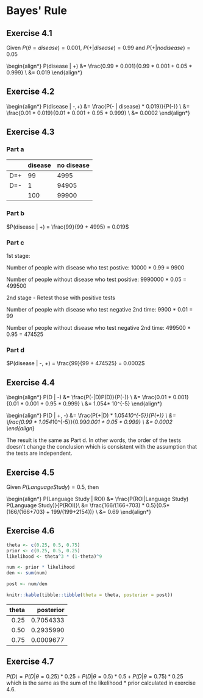 # Bayes' Rule

## Exercise 4.1
Given $P(\theta = disease) = 0.001$, $P(+ | disease) = 0.99$ and $P(+ | no disease) = 0.05$


\begin{align*}
  P(disease | +) &= \frac{0.99 * 0.001}{0.99 * 0.001 + 0.05 * 0.999} \\
                &= 0.019
\end{align*}

## Exercise 4.2

\begin{align*}
  P(disease | -,+) &= \frac{P(- | disease) * 0.019)}{P(-)} \\
                   &= \frac{0.01 * 0.019}{0.01 * 0.001 + 0.95 * 0.999} \\
                   &= 0.0002
\end{align*}

## Exercise 4.3

### Part a

|     | disease | no disease |
|-----|---------|------------|
| D=+ | 99      | 4995       |
| D=- | 1       | 94905      |
|     | 100     | 99900      |

### Part b

$P(disease | +) = \frac{99}{99 + 4995} = 0.019$

### Part c

1st stage:

Number of people with disease who test postive: 10000 * 0.99 = 9900

Number of people without disease who test positive: 9990000 * 0.05 = 499500

2nd stage - Retest those with positive tests

Number of people with disease who test negative 2nd time: 9900 * 0.01 = 99

Number of people without disease who test negative 2nd time:  499500 * 0.95 = 474525

### Part d

$P(disease | -, +) = \frac{99}{99 + 474525} = 0.0002$

## Exercise 4.4

\begin{align*}
  P(D | -) &= \frac{P(-|D)P(D)}{P(-)} \\
           &= \frac{0.01 * 0.001}{0.01 * 0.001 + 0.95 * 0.999} \\
           &= 1.054* 10^{-5}
\end{align*}

\begin{align*}
  P(D | +, -) &= \frac{P(+|D) * 1.054*10^{-5}}{P(+)} \\
              &= \frac{0.99 * 1.054*10^{-5}}{0.99*0.001 + 0.05 * 0.999} \\
              &= 0.0002
\end{align*}

The result is the same as Part d.  In other words, the order of the tests doesn't change the conclusion which is consistent with the assumption that the tests are independent.

## Exercise 4.5

Given $P(Language Study) = 0.5$, then

\begin{align*}
  P(Language Study | ROI) &= \frac{P(ROI|Language Study) P(Language Study)}{P(ROI)}\\
                          &= \frac{166/(166+703) * 0.5}{0.5*(166/(166+703) + 199/(199+2154))} \\
                          &= 0.69
\end{align*}

## Exercise 4.6


```r
theta <- c(0.25, 0.5, 0.75)
prior <- c(0.25, 0.5, 0.25)
likelihood <- theta^3 * (1-theta)^9

num <- prior * likelihood
den <- sum(num)

post <- num/den

knitr::kable(tibble::tibble(theta = theta, posterior = post))
```



| theta| posterior|
|-----:|---------:|
|  0.25| 0.7054333|
|  0.50| 0.2935990|
|  0.75| 0.0009677|

## Exercise 4.7

$P(D) = P(D|\theta=0.25)*0.25 + P(D|\theta=0.5) * 0.5 + P(D|\theta=0.75) * 0.25$ which is the same as the sum of the likelihood * prior calculated in exercise 4.6.
